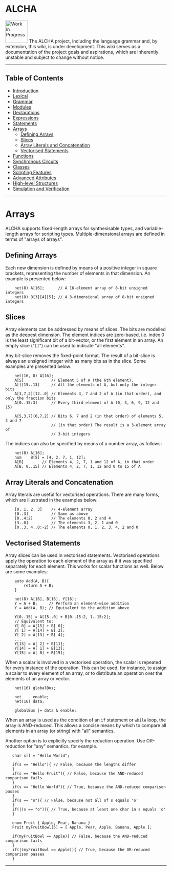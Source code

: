 # ALCHA

<img src="https://openclipart.org/download/3850/dchandlr-dchandlr-work.svg" height="70" alt="Work in Progress"/>
The ALCHA project, including the language grammar and, by extension, this
wiki, is under development.  This wiki serves as a documentation of the
project goals and aspirations, which are inherently unstable and subject to
change without notice.

--------------------------------------------------------------------------------

## Table of Contents

- [Introduction](Introduction.md)
- [Lexical](Lexical.md)
- [Grammar](Grammar.md)
- [Modules](Modules.md)
- [Declarations](Declarations.md)
- [Expressions](Expressions.md)
- [Statements](Statements.md)
- [Arrays](#arrays)
  - [Defining Arrays](#defining-arrays)
  - [Slices](#slices)
  - [Array Literals and Concatenation](#array-literals-and-concatenation)
  - [Vectorised Statements](#vectorised-statements)
- [Functions](Functions.md)
- [Synchronous Circuits](SynchronousCircuits.md)
- [Classes](Classes.md)
- [Scripting Features](Scripting.md)
- [Advanced Attributes](AdvancedAttributes.md)
- [High-level Structures](HighLevelStructures.md)
- [Simulation and Verification](Simulation.md)

--------------------------------------------------------------------------------

# Arrays

ALCHA supports fixed-length arrays for synthesisable types, and variable-length
arrays for scripting types.  Multiple-dimensional arrays are defined in terms
of "arrays of arrays".

## Defining Arrays

Each new dimension is defined by means of a positive integer in square
brackets, representing the number of elements in that dimension.  An example
is presented below:

```alcha
    net(8) A[16];      // A 16-element array of 8-bit unsigned integers
    net(8) B[3][4][5]; // A 3-dimensional array of 8-bit unsigned integers
```

## Slices

Array elements can be addressed by means of slices.  The bits are modelled as
the deepest dimension.  The element indices are zero-based, i.e. index&nbsp;0
is the least significant bit of a bit-vector, or the first element in an
array.  An empty slice ("`[]`") can be used to indicate "all elements".

Any bit-slice removes the fixed-point format.  The result of a bit-slice is
always an unsigned integer with as many bits as in the slice.  Some examples
are presented below:

```alcha
    net(16, 8) A[16];
    A[5]            // Element 5 of A (the 6th element).
    A[][15..13]     // All the elements of A, but only the integer bits
    A[3,7,2][12..0] // Elements 3, 7 and 2 of A (in that order), and only the fraction bits
    A[0..15:3]      // Every third element of A (0, 3, 6, 9, 12 and 15)

    A[5,3,7][6,7,2] // Bits 6, 7 and 2 (in that order) of elements 5, 3 and 7
                    // (in that order) The result is a 3-element array of
                    // 3-bit integers
```

The indices can also be specified by means of a number array, as follows:

```alcha
    net(8) A[16];
    num    B[5] = [4, 2, 7, 1, 12];
    A[B]        // Elements 4, 2, 7, 1 and 12 of A, in that order
    A[B, 0..15] // Elements 4, 2, 7, 1, 12 and 0 to 15 of A
```

## Array Literals and Concatenation

Array literals are useful for vectorised operations.  There are many forms,
which are illustrated in the examples below:

```alcha
    [0, 1, 2, 3]    // 4-element array
    [0..3]          // Same as above
    [0..4:2]        // The elements 0, 2 and 4
    [3..0]          // The elements 3, 2, 1 and 0
    [0..3, 4..0:-2] // The elements 0, 1, 2, 3, 4, 2 and 0
```

## Vectorised Statements

Array slices can be used in vectorised statements.  Vectorised operations
apply the operation to each element of the array as if it was specified
separately for each element.  This works for scalar functions as well.  Below
are some examples:

```alcha
    auto Add(A, B){
        return A + B;
    }

    net(8) A[16], B[16], Y[16];
    Y = A + B;     // Perform an element-wise addition
    Y = Add(A, B); // Equivalent to the addition above

    Y[0..15] = A[15..0] + B[0..15:2, 1..15:2];
    // Equivalent to:
    Y[ 0] = A[15] + B[ 0];
    Y[ 1] = A[14] + B[ 2];
    Y[ 2] = A[13] + B[ 4];
    ...
    Y[13] = A[ 2] + B[11];
    Y[14] = A[ 1] + B[13];
    Y[15] = A[ 0] + B[15];
```

When a scalar is involved in a vectorised operation, the scalar is repeated
for every instance of the operation.  This can be used, for instance, to
assign a scalar to every element of an array, or to distribute an operation
over the elements of an array or vector.

```alcha
    net(16) globalBus;

    net     enable;
    net(16) data;

    globalBus |= data & enable;
```

When an array is used as the condition of an `if` statement or `while` loop,
the array is AND-reduced.  This allows a concise means by which to compare all
elements in an array (or string) with "all" semantics.

Another option is to explicitly specify the reduction operation.
Use OR-reduction for "any" semantics, for example.

```alcha
   char s[] = "Hello World";

   if(s == "Hello"){ // False, because the lengths differ
   }
   if(s == "Hello Fruit"){ // False, because the AND-reduced comparison fails
   }
   if(s == "Hello World"){ // True, because the AND-reduced comparison passes
   }
   if(s == "o"){ // False, because not all of s equals 'o'
   }
   if(|(s == "o")){ // True, because at least one char in s equals 'o'
   }

   enum Fruit { Apple, Pear, Banana }
   Fruit myFruitBowl[5] = [ Apple, Pear, Apple, Banana, Apple ];

   if(myFruitBowl == Apple){ // False, because the AND-reduced comparison fails
   }
   if(|(myFruitBowl == Apple)){ // True, because the OR-reduced comparison passes
   }
```

--------------------------------------------------------------------------------

